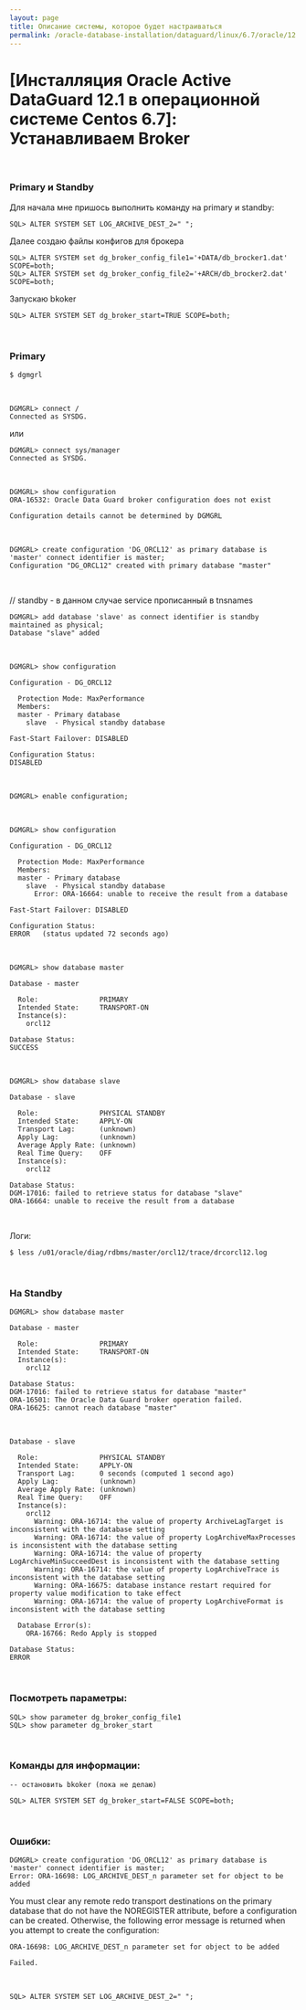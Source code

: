 ```yaml
---
layout: page
title: Описание системы, которое будет настраиваться
permalink: /oracle-database-installation/dataguard/linux/6.7/oracle/12.1/broker/setup/
---
```


# [Инсталляция Oracle Active DataGuard 12.1 в операционной системе Centos 6.7]: Устанавливаем Broker



<br/>

### Primary и Standby


Для начала мне пришось выполнить команду на primary и standby:

    SQL> ALTER SYSTEM SET LOG_ARCHIVE_DEST_2=" ";

Далее создаю файлы конфигов для брокера

    SQL> ALTER SYSTEM set dg_broker_config_file1='+DATA/db_brocker1.dat' SCOPE=both;
    SQL> ALTER SYSTEM set dg_broker_config_file2='+ARCH/db_brocker2.dat' SCOPE=both;



Запускаю bkoker

    SQL> ALTER SYSTEM SET dg_broker_start=TRUE SCOPE=both;


<br/>

### Primary



    $ dgmgrl

<br/>

    DGMGRL> connect /
    Connected as SYSDG.

или

    DGMGRL> connect sys/manager
    Connected as SYSDG.

<br/>

    DGMGRL> show configuration
    ORA-16532: Oracle Data Guard broker configuration does not exist

    Configuration details cannot be determined by DGMGRL

<br/>

    DGMGRL> create configuration 'DG_ORCL12' as primary database is 'master' connect identifier is master;
    Configuration "DG_ORCL12" created with primary database "master"

<br/>

// standby - в данном случае service прописанный в tnsnames

    DGMGRL> add database 'slave' as connect identifier is standby maintained as physical;
    Database "slave" added


<br/>

    DGMGRL> show configuration

    Configuration - DG_ORCL12

      Protection Mode: MaxPerformance
      Members:
      master - Primary database
        slave  - Physical standby database

    Fast-Start Failover: DISABLED

    Configuration Status:
    DISABLED

<br/>

    DGMGRL> enable configuration;

<br/>

    DGMGRL> show configuration

    Configuration - DG_ORCL12

      Protection Mode: MaxPerformance
      Members:
      master - Primary database
        slave  - Physical standby database
          Error: ORA-16664: unable to receive the result from a database

    Fast-Start Failover: DISABLED

    Configuration Status:
    ERROR   (status updated 72 seconds ago)




<br/>

    DGMGRL> show database master

    Database - master

      Role:               PRIMARY
      Intended State:     TRANSPORT-ON
      Instance(s):
        orcl12

    Database Status:
    SUCCESS

<br/>

    DGMGRL> show database slave

    Database - slave

      Role:               PHYSICAL STANDBY
      Intended State:     APPLY-ON
      Transport Lag:      (unknown)
      Apply Lag:          (unknown)
      Average Apply Rate: (unknown)
      Real Time Query:    OFF
      Instance(s):
        orcl12

    Database Status:
    DGM-17016: failed to retrieve status for database "slave"
    ORA-16664: unable to receive the result from a database



<br/>

Логи:

    $ less /u01/oracle/diag/rdbms/master/orcl12/trace/drcorcl12.log


<br/>

### На Standby

    DGMGRL> show database master

    Database - master

      Role:               PRIMARY
      Intended State:     TRANSPORT-ON
      Instance(s):
        orcl12

    Database Status:
    DGM-17016: failed to retrieve status for database "master"
    ORA-16501: The Oracle Data Guard broker operation failed.
    ORA-16625: cannot reach database "master"


<br/>

    Database - slave

      Role:               PHYSICAL STANDBY
      Intended State:     APPLY-ON
      Transport Lag:      0 seconds (computed 1 second ago)
      Apply Lag:          (unknown)
      Average Apply Rate: (unknown)
      Real Time Query:    OFF
      Instance(s):
        orcl12
          Warning: ORA-16714: the value of property ArchiveLagTarget is inconsistent with the database setting
          Warning: ORA-16714: the value of property LogArchiveMaxProcesses is inconsistent with the database setting
          Warning: ORA-16714: the value of property LogArchiveMinSucceedDest is inconsistent with the database setting
          Warning: ORA-16714: the value of property LogArchiveTrace is inconsistent with the database setting
          Warning: ORA-16675: database instance restart required for property value modification to take effect
          Warning: ORA-16714: the value of property LogArchiveFormat is inconsistent with the database setting

      Database Error(s):
        ORA-16766: Redo Apply is stopped

    Database Status:
    ERROR




<br/>

### Посмотреть параметры:

    SQL> show parameter dg_broker_config_file1
    SQL> show parameter dg_broker_start


<br/>

### Команды для информации:

    -- остановить bkoker (пока не делаю)

    SQL> ALTER SYSTEM SET dg_broker_start=FALSE SCOPE=both;


<br/>

### Ошибки:


    DGMGRL> create configuration 'DG_ORCL12' as primary database is 'master' connect identifier is master;
    Error: ORA-16698: LOG_ARCHIVE_DEST_n parameter set for object to be added


You must clear any remote redo transport destinations on the primary database that do not have the NOREGISTER attribute, before a configuration can be created. Otherwise, the following error message is returned when you attempt to create the configuration:

    ORA-16698: LOG_ARCHIVE_DEST_n parameter set for object to be added

    Failed.

<br/>

    SQL> ALTER SYSTEM SET LOG_ARCHIVE_DEST_2=" ";
